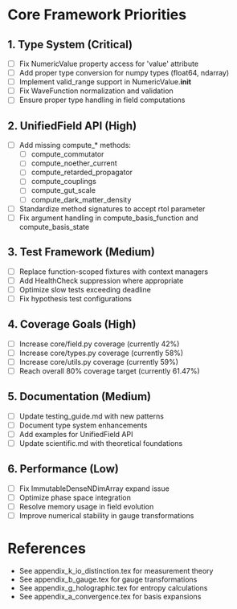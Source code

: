 # Core Framework Priorities

## 1. Type System (Critical)
- [ ] Fix NumericValue property access for 'value' attribute
- [ ] Add proper type conversion for numpy types (float64, ndarray)
- [ ] Implement valid_range support in NumericValue.__init__
- [ ] Fix WaveFunction normalization and validation
- [ ] Ensure proper type handling in field computations

## 2. UnifiedField API (High)
- [ ] Add missing compute_* methods:
  - [ ] compute_commutator
  - [ ] compute_noether_current
  - [ ] compute_retarded_propagator
  - [ ] compute_couplings
  - [ ] compute_gut_scale
  - [ ] compute_dark_matter_density
- [ ] Standardize method signatures to accept rtol parameter
- [ ] Fix argument handling in compute_basis_function and compute_basis_state

## 3. Test Framework (Medium)
- [ ] Replace function-scoped fixtures with context managers
- [ ] Add HealthCheck suppression where appropriate
- [ ] Optimize slow tests exceeding deadline
- [ ] Fix hypothesis test configurations

## 4. Coverage Goals (High)
- [ ] Increase core/field.py coverage (currently 42%)
- [ ] Increase core/types.py coverage (currently 58%)
- [ ] Increase core/utils.py coverage (currently 59%)
- [ ] Reach overall 80% coverage target (currently 61.47%)

## 5. Documentation (Medium)
- [ ] Update testing_guide.md with new patterns
- [ ] Document type system enhancements
- [ ] Add examples for UnifiedField API
- [ ] Update scientific.md with theoretical foundations

## 6. Performance (Low)
- [ ] Fix ImmutableDenseNDimArray expand issue
- [ ] Optimize phase space integration
- [ ] Resolve memory usage in field evolution
- [ ] Improve numerical stability in gauge transformations

# References
- See appendix_k_io_distinction.tex for measurement theory
- See appendix_b_gauge.tex for gauge transformations
- See appendix_g_holographic.tex for entropy calculations
- See appendix_a_convergence.tex for basis expansions
